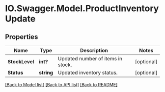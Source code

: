 # IO.Swagger.Model.ProductInventoryUpdate
## Properties

Name | Type | Description | Notes
------------ | ------------- | ------------- | -------------
**StockLevel** | **int?** | Updated number of items in stock. | [optional] 
**Status** | **string** | Updated inventory status. | [optional] 

[[Back to Model list]](../README.md#documentation-for-models) [[Back to API list]](../README.md#documentation-for-api-endpoints) [[Back to README]](../README.md)

